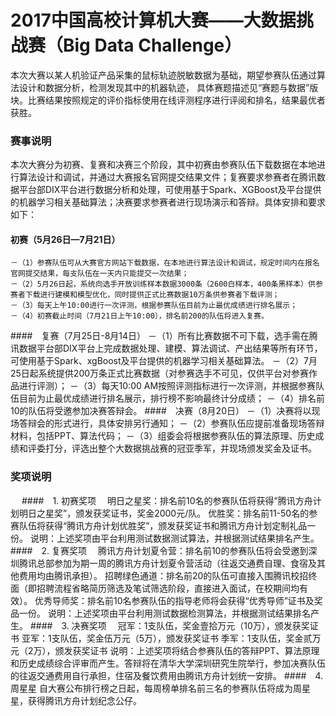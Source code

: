 # 2017中国高校计算机大赛——大数据挑战赛（Big Data Challenge） 

本次大赛以某人机验证产品采集的鼠标轨迹脱敏数据为基础，期望参赛队伍通过算法设计和数据分析，检测发现其中的机器轨迹，
具体赛题描述见“赛题与数据”版块。比赛结果按照规定的评价指标使用在线评测程序进行评阅和排名，结果最优者获胜。

### 赛事说明 

本次大赛分为初赛、复赛和决赛三个阶段，其中初赛由参赛队伍下载数据在本地进行算法设计和调试，并通过大赛报名官网提交结果文件；复赛要求参赛者在腾讯数据平台部DIX平台进行数据分析和处理，可使用基于Spark、XGBoost及平台提供的机器学习相关基础算法；决赛要求参赛者进行现场演示和答辩。具体安排和要求如下：
#### 初赛（5月26日—7月21日）
	－（1）参赛队伍可从大赛官方网站下载数据，在本地进行算法设计和调试，规定时间内在报名官网提交结果，每支队伍在一天内只能提交一次结果；
	－（2）5月26日起，系统向选手开放训练样本数据3000条（2600白样本，400条黑样本）供参赛者下载进行建模和模型优化，同时提供正式比赛数据10万条供参赛者下载评测；
	－（3）每天上午10:00进行一次评测，根据参赛队伍目前为止最优成绩进行排名展示；
	－（4）初赛截止时间（7月21日上午10:00），排名前200的队伍将进入复赛。
####　复赛（7月25日-8月14日）
	－（1）所有比赛数据不可下载，选手需在腾讯数据平台部DIX平台上完成数据处理、建模、算法调试、产出结果等所有环节，可使用基于Spark、xgBoost及平台提供的机器学习相关基础算法。
	－（2）7月25日起系统提供200万条正式比赛数据（对参赛选手不可见，仅供平台对参赛作品进行评测）；
	－（3）每天10:00 AM按照评测指标进行一次评测，并根据参赛队伍目前为止最优成绩进行排名展示，排行榜不影响最终计分成绩；
	－（4）排名前10的队伍将受邀参加决赛答辩会。
####　决赛（8月20日）
	－（1）决赛将以现场答辩会的形式进行，具体安排另行通知；
	－（2）参赛队伍应提前准备现场答辩材料，包括PPT、算法代码；
	－（3）组委会将根据参赛队伍的算法原理、历史成绩和评委打分，评选出整个大数据挑战赛的冠亚季军，并现场颁发奖金及证书。


### 奖项说明
　
####　1.  初赛奖项　
	明日之星奖：排名前10名的参赛队伍将获得”腾讯方舟计划明日之星奖”，颁发获奖证书，奖金2000元/队。
	优胜奖：排名前11-50名的参赛队伍将获得“腾讯方舟计划优胜奖”，颁发获奖证书和腾讯方舟计划定制礼品一份。
	说明：上述奖项由平台利用测试数据测试算法，并根据测试结果排名产生。
####　2.  复赛奖项　
	腾讯方舟计划夏令营：排名前10的参赛队伍将会受邀到深圳腾讯总部参加为期一周的腾讯方舟计划夏令营活动（往返交通费自理、食宿及其他费用均由腾讯承担）。
	招聘绿色通道：排名前20的队伍可直接入围腾讯校招终面（即招聘流程省略简历筛选及笔试筛选阶段，直接进入面试，在校期间均有效）。
	优秀导师奖：排名前10名参赛队伍的指导老师将会获得“优秀导师”证书及奖品一份。
	说明：上述奖项由平台利用测试数据检测算法，并根据测试结果排名产生。
####　3.  决赛奖项　
	冠军：1支队伍，奖金壹拾万元（10万），颁发获奖证书
	亚军：1支队伍，奖金伍万元（5万），颁发获奖证书
	季军：1支队伍，奖金贰万元（2万），颁发获奖证书
	说明：上述奖项将结合参赛队伍的答辩PPT、算法原理和历史成绩综合评审而产生。答辩将在清华大学深圳研究生院举行，参加决赛队伍的往返交通费用自行承担，住宿及餐饮费用由腾讯方舟计划统一安排。
####　4. 周星星
	自大赛公布排行榜之日起，每周榜单排名前三名的参赛队伍将成为周星星，获得腾讯方舟计划纪念公仔。

